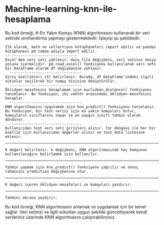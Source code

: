 # Machine-learning-knn-ile-hesaplama
Bu kod örneği, K-En Yakın Komşu (KNN) algoritmasını kullanarak bir veri setinde sınıflandırma yapmayı göstermektedir. İşleyişi şu şekildedir:

    İlk olarak, math ve collections kütüphaneleri import edilir ve pandas kütüphanesi pd takma adıyla import edilir.
    ---------------------------------
    Excel'den veri seti yüklenir. data_file değişkeni, veri setinin dosya yolunu içermelidir. pd.read_excel() fonksiyonu kullanılarak veri seti bir DataFrame olarak df değişkenine yüklenir.
      ---------------------------------
    Giriş özellikleri (X) belirlenir. Burada, df DataFrame'indeki ilgili sütunlar seçilerek bir numpy dizisine dönüştürülür.
      ---------------------------------
    Öklidyen mesafesini hesaplamak için euclidean_distance() fonksiyonu tanımlanır. Bu fonksiyon, iki vektör arasındaki öklidyen mesafesini hesaplar.
      ---------------------------------
    KNN algoritmasını uygulamak için knn_predict() fonksiyonu tanımlanır. Bu fonksiyon, bir test verisi için en yakın komşuları bulur, komşuların sınıflarını sayar ve en yaygın sınıfı tahmin olarak döndürür.
      ---------------------------------
    Kullanıcıdan test veri seti girişleri alınır. for döngüsü ile her bir özellik için kullanıcıdan değerler alınır ve test_data listesine eklenir.
  ---------------------------------
    K değeri belirlenir. k değişkeni, KNN algoritmasında kaç komşunun kullanılacağını belirlemek için kullanılır.
  ---------------------------------
    Tahmin yapmak için knn_predict() fonksiyonu çağrılır ve sonuç tahminini prediction değişkenine atar.
  ---------------------------------
    K değeri içeren öklidyen mesafeleri ve komşuları yazdırır.
  ---------------------------------
    Tahmini ekrana yazdırır.

Bu kod örneği, KNN algoritmasını anlamak ve uygulamak için bir temel sağlar. Veri setinizi ve ilgili sütunları uygun şekilde güncelleyerek kendi verileriniz üzerinde KNN algoritmasını çalıştırabilirsiniz.
